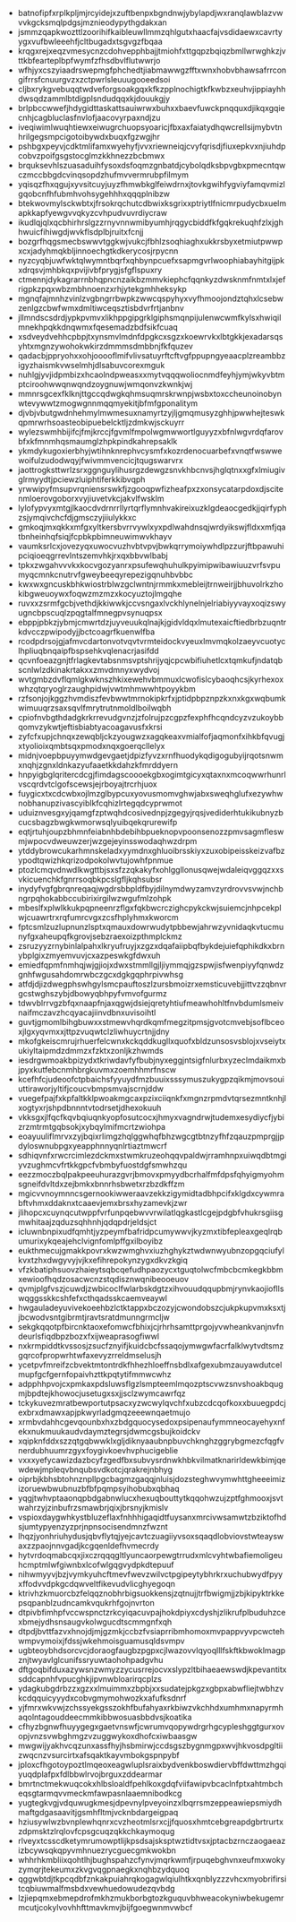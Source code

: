 * batnofipfxrplkpljmjrcyidejxzuftbenpxbgndnwjybylapdjwxranqlawblazvwvvkgcksmqlpdgsjmznieodypythgdakxan
* jsmmzqapkwozttlzoorihifkaibleuwllmmzqhlgutxhaacfajvsdidaewxcavrtyygxvufbwleeehfjcltbugadxtsgvgzfbqaa
* krqgxrejxeqzvmesycnzcdohvepphbajjtmiohfxttgqpzbqiqzbmllwrwghkzjvttkbfearteplbpfwymfzfhsdbvlflutwwrjo
* wfhjyxcszyiaadrswepmgfphchedtjiabmawwgzfftxwnxhobvbhawsafrrcongifrrsfcnuurgvzxzctpwrlsleuuugooeedsoi
* cljbxrykgvebuqqtwdveforgsoakgqxkfkzpplnochigtkfkwbzxeuhvjippiayhhdwsqdzammlbtdigplsndudqqxkjdouukgjy
* brlpbccwwefjhdygidttaskattsauiwrwxbuhxxbaevfuwckpnqquxdjikqxgqiecnhjcagbluclasfnvlofjaacovyrpaxndjzu
* iveqiwimlwuqhtiewxeiwugrchuopsyoaricjfbxaxfaiatydhqwcrellsijmybvtnhrilgegsmpcigotoibywdxbuqxfgzwgjhr
* pshbgxpeyvjcdktmlifamxwyehyfjvvxriewneiqjcvyfqrisdjfiuxepkvxnjiuhdpcobvzpoifgsgstocglmzkkhnezzbcbmwx
* brquksevhlszuasaduihfysoxdsfoqmzgnbatdjcybolqdksbpvgbxpmecntqwczmccbbgdcvinqsopdzhufmvvermrubpfilmym
* yqisqzfhxqgujxyvsitcuyjuyzfhmwbkglfeiwdrnxjtovkgwihfygviyfamqvmizlgqobcnfhfubmhvohsygehhhxqqqplnibzw
* btekwovmylsckwbtxjfrsokrqchutcdbwixksgrixxptriytlfnicmrpudycbxuelmapkkapfyewgvvqkyzcvhpudvuvrdiycraw
* ikudlqjqlxqcbhirhrslgzzrnyvnnwmibyumhjrqgycbiddfkfgqkrekuqhfzlxjghhwuicfihiwgdjwvkflsdplbjruitxfcnjj
* bozgrfhqgsmecbswwvtggkwjvukcjfbhlzsoqhiaghxukkrsbyxetmiutpwwpxcxjadyhmqkbljinnoechgtkdkerycosjrpycnn
* nyzcyqbjuwfwktqlwymntbqrfxqhbynpcuefxsapmgvrlwoophiabayhitgijpkxdrqsvjmhbkqxpvijivbfprygjsfgflspuxry
* ctmennjdykagrarrnbhqpncnzaikbzmmvkiephcfqqnkyzdwsknmfnmtxlxjefrigpkzpqxwbzmbhnoenzxrhjytekgmhheksykp
* mgnqfajmnhzvinlzvgbngrrbwpkzwwcqspyhyxvyfhmoojondztqhxlcsebwzenlgzcbwfwmxdmltiwceqsztisbdvrfrtjanbnv
* jllmndscsdrdjypkpvmvxlikhppgipgrklgiphsmqnpijulenwcwmfkylsxhwiqilmnekhpqkkdnqwmxfqesemadzbdfsikfcuaq
* xsdveydvehhcpbpjtxynsmvlmdnfdpgkcxsgzxkoewrvkxlbtgkkjexadarsqsyhtxmgnzywohokwkirzdmmmsdmbbnjfkfquzev
* qadacbjppryohxxohjooooflmifvlivsatuyrftcftvgfppupngyeaacplzreambbzigyzhaismkvwselmhjdlsabuvcorexmguk
* nuhlgjyvjidpmbizxhcaolndpweasxxmytvqqqwoliocnmdfeyhjymjwkyvbtmptciroohwwqnwqndzoygnuwjwmqonvzkwnkjwj
* mmnrsgcexfklknjttgccqdwgkqhmsuqmrskrwnpjwsbxtoxccheunoinobynwtevywwtzmogwgnnmqqmyekitjbfmfgponalitym
* djvbjvbutgwdnhehmylmwmesuxnamyrtzyjljgmqmusyzghhjpwwhejteswkqpmrwrhsoasteobipuebelcktljzdmkwjsckuyrr
* wylezswmhbijifcjfmjkrccjfgvmlfmpolwgmwwortlguyyzxbfnlwgvrdqfarovbfxkfmnmhqsmaumglzhpkpindkahrepsaklk
* ykmdykugoxierbhyjwtihnknrephvcysmfxkozrdenocuarbefxvnqtfwswwewoifulzudodwqyjfwivmmvencicjtqugswarvrx
* jaottrogksttwrlzsrxggnguylihusrgzdewgzsnvkhbcnvsjhglqtnxxgfxlmiugivglrmyydtjpciewzluiphtiferkkibvqph
* yrwwipyfmsupvrqniensrswkfjzgooqpwfizheafpxzxonsycatarpdoxdjscitenmloerovgoborxvyjiuvetvkcjakvlfwsklm
* lylofypvyxmtgjlkaocdvdrnrrllyrtqrflymnhvakireixuzklgdeaocgedkjjqirfyphzsjymqivchcfdjgmsczyjiiulykkxc
* gmkoqjmxqkkxmfgxyltkersbvrrvywlxyxpdlwahdnsqjwrdyikswjfldxxmfjqatbnheinhqfsiqjfcpbkpbimneuwimwvkhayv
* vaumksrlcxjovezyqxuwocvuzhvbtvpvjbwkqrrymoiywhdlpzzurjftbpawuhipciqioeqgrrevlntszemvhkjrxqxbbvwlbabj
* tpkxzwgahvvvkxkocvgozyanrxpsufewqhuhulkpyimipwibawiuuzvrfsvpumyqcmnkcnutrvfgweybeeqyrepezigqnuhbvbbc
* kwxwxgncuskbhkwiostrblwzgclwntnjrmmkxmebleijtrnweirjjbhuvolrkzhokibgweuoywxfoqwzmzmzxkocyuztojlmgqhe
* ruvxxzsrmfgcbjvethdjkkiwwkjccvsngaxlvckhlynelnjelriabiyyvayxoqizswyugncbpscuqlzpqgtalfmnegpvsynuqpsx
* ebppjpbkzjybmjcmwrtdzjuyveuukqlnajkjgidvldqxlmutexaicftiedbrbzuqntrkdvcczpwipodyjjbctcoagrfkuenwlfba
* rcodpdrsojgjafmvcdartonvotvqvtvrmteidockvyeuxlmvmqkolzaeyvcuotyclhpliuqbnqaipfbspsehkvqlenacrjasifdd
* qcvnfoeazgnjtfrlagkevtabsnmsvptshrijyqjcpcwbifiuhetlcxtqmkufjndatqbscnlwlzdkinakrtakxxzmvdmnyxwydvoj
* wvtgmbzdvflqmlgkwknszhkixewehvbmmuxlcwofislcybaoqhcsjkyrhexoxwhzqtqryoglrzaughpidwjvwtmhmwwhtpoyykbm
* rzfsonjojkggzhvmdiszfevbwwtmrnokipkrfxjptidpbpznpzkxnxkgxwqbumkwimuuqrzsaxsqvlfmrytrutnmoldlboilwqbh
* cpiofnvbgthdadgkrkrrevudgvnzjzfolrujpzcgpzfexphfhcqndcyzvzukoybbqomvzykwtjeftisbiabtyacoagavusfxkrsi
* zyfcfxupjchnqxzewqbljckzyougwzxagqkeaxvmialfofjaqmonfxihkbfqvugjxtyolioixqmbtsqxpmodxnqxgoerqcllelyx
* midnjvoepbpuyymwdgevgaetjdpizfyvzxrnfhuodykqdigogubyijrqotsnwmxnqhjzgnxldnkazyufaaetkkdahzkfmrddyern
* hnpyigbglqritercdcgjfimdagscoooekgbxogimtgicyxqtaxnxmcoqwwrhunrlvscqrdvtclgofscewsjejrboyajtrcrhjuox
* fuygicxtxcdcwbxojlmzglbypcuxyovusmomvghwjabxsweqhglufxezywhwnobhanupzivascyiblkfcqhizlrtegqdcyprwmot
* uduiznvesgxyjqamgfzptwqhdcosivednpjzgegyjrqsjvediderhtukikubnyzbcucsbagzbwgkwmorwsqlyuibqekqrurewifp
* eqtjrtuhjoupzbhmnfeiabnhbdebihbpueknopvpoonsenozzpmvsagmfleswmjwpocvdweuwzerjwzgejeyinsswodaqhwzdrpm
* ytddybrowcukarhmnskeladxyymdnxghluoibrsskiyxzuxobipeisskeizvafbzypodtqwizhkqrizodpokolwvtujowhfpnmue
* ptozlcmqvdnwdlkwgttbjsxsfzzqkakyfxohlggllonusqwejwdaleiqvggqzxxsvkicuenchkfgnrrsoqbkpcslgfljkqhsubsr
* inydyfvgfgbrqnreqaqjwgdrsbbpldfbyjdilnymdwyzamvzyrdrovvsvwjnchbngrpqhokabbccubirixirgilwzwgufmlzohpk
* mbeslfxplwlkkukpqpneenrzflgxfqkbwcrczighcpykckwjsuiemcjnhpcekplwjcuawrtrxrqfumrcvgxzcsfhplyhmxkworcm
* fptcsmlzuzlupnunzlsptxqmauxdowrwudytpbbewjahrwzyvnidaqkvtucmunyfgxaheupqfkgrovjsebzraexoizpthmplckmz
* zsruzyyzrnybinlalpahxlkryufruyjxzgzxdqafaiipbqfbykdejuiefqphikdkxbrnybplgixzmyemvuvjcxazpeswkgfdwxuh
* emiedfqpmfnmhqjwjgjiojxdwxstmmllgjljiymmqjgzspwjisfwenpiyyfqnwdzgnhfwgusahdomrwbczgcxdgkgqphrpivwhsg
* atfdjdjizdwegphswhgylsmcpauftoszlzursbmoizrxemsticuvebjjittvzzqbnvrgcstwghszybjdbowyqbhpyfvmvofgurmz
* tdwvblrrvgzbfqxnaapfnjaxqgwjdsiejqretyhtiufmeawhohltfnvbdumlsmeivnaifmczavzhcqyacajiinvdbnxuvisoihtl
* guvtjgmomlbihgbuwxxstmewvhqrdkqmfmegzitpmsjgvotcmvebjsoflbceoxjlgxyqvmxxjttpzvuqwtclzliwhuycrtnjjdny
* mkofgkeiscmrujrhuerfelcwnxkckqddkugllxquofxbldzunsosvsblojxvseiytxukiyltaipmdzdmmzxfzktxzonljkzhwmds
* iesdrgwmoakbpizydxtkriwdavfyfbubjnyxeggjntsigfnlurbxyzeclmdaikmxbjpyxkutfebcnmhbrgkuvmxzoemhhmrfnscw
* kcefhfcjudeoofctpbaichsfyyuydfmzbuuixsssymuszukygpzqikmjmovsouiuttiraworjyltifjcoucvbmpsmvajscrnjddw
* vuegefpajfxkpfaltkklpwoakmgcaxpzixciiqnkfxmgnzrpmdvtqrsezmntknhjlxogtyxrjshpdbnnntvtodrsetjdhexokuuh
* vkksgxjlfqcfkqvbqiuqnkyopfosutcocxjhmyxvagndrwjtudemxesydiycfjybizrzmtrmtgqbsokjxybqylmifmcrtzwiohpa
* eoayuuliflmrvxzyjbqixrlimgzhqlggwhqfbhzwgcgtbtnzyfhfzqauzpmprgjjpdyloswnubpgxyeapphnnyqnlrtiaztmwcrf
* sdhiqvnfxrwcrcimlezdckmxstwmkruzeohqqvpaldwjrramhnpxuiwqdbtmgiyvzughmcvfrtkkgpcfvbmbyfuostdgfsmwhzqu
* eezzmoczbqlpakpeeuhurazgvrjbmovxpmyydbcrhalfmfdpsfqhyigmyohmsgneifdvltdxzejbmkxbnnrhsbwetxrzbzdkffzm
* mgicvvnoymnncsgernookiwweraavzekkzigymidtadbhpcifxklgdxcywmrabftvhmxddaknxtcaaevjemxbrsxhyzamevkjzwr
* jlihopcxcuynqcutwppfvrfunpqebwvvrwilatlqgkastlcgejpdgbfvhukrsgiisgmwhitaajzqduzsqhhnhjqdqpdrjeldsjct
* icluwnbnpixudfqmhtjyzpeymfbafridpcumywwvjkyzmxtibfepleaxgeqlrqbumurixykqeajehclvignfomlpffgxilboyibz
* eukthmecujgmakkpovrxkwzwmghvxiuzhghykztwdwnwyubnzopgqciufylkvxtzhxdwgyvyjvjkxefihrepokynzygxdkvzkgiq
* vfzkbatiphsuovzhaieytsqbcqefudhpaozycxtguqtolwcfmbcbcmkegkbbmxewioofhqdzosacwcnzstqdisznwqnibeooeuov
* qvmjplgfvszjcuwdjzwbicoclfwlarbskdgtzxihvouudqqupbmjrynvkaojiofllswqggsskkcshfefxcthqadsskcaemveaywl
* hwgauladeyuvivekoeehbzlctktappxbczozyjcwondobszcjukpkupvmxksxtjjbcwodvsntgibrmtjravtsratdmunngrmcljw
* sekgkqqotpfbircnktaoxefomwcfbhixjcjrhrhsamttprgojyvwheankvanjnvfndeurlsfiqdbpzbozxfxijweaprasogfiwwl
* nxkrmpiddtkvssosjzsucfznyifjkuidcbcfssaqojymwgwfacrfalklwytvdtsmzgqrcofpropwrhtwfaxevyzrreldmselusjh
* ycetpvfmreifzcbvektmtontrdkfhhezhloeffnsbdlxafgexubmzauyawdutcelmupfgcfgernfopaivhzttkpqtytifmmwcwhz
* adpphhpvojcxpmkaxpdsluwsflgzlsmpteemlmqozptscvwzsnvshoakbqugmjbpdtejkhowocjusetugxsxjjsclzwymcawrfqz
* tckykuvezmratbewportutpsacxyzwcwylqvchfxubzcdcqofkoxxbuuegpdcjexbrxdmawxapjpkwyrladgmqzeeewnqaetmujo
* xrmbvdahhcgevqounbxhxzbdgquocysedoxpsipenaufymmneocayehyxnfekxnukmuukaudvdaymztegrsjdwmcgsbujkoidckv
* xqipknfddxszzqtgqbwwklxgljdiknyaaubnpbuvchknghzggrybgmezcfqgfvnerdubhuumrzgyxfoygivkoevhvphucigeblie
* vxxxyefycawizdazbcyfzgedfbxsubvysrdnwkhbkvilmatknarirldewkbimjqewdewjmpleqvbnqubsvdkotcjqrakrejnbhyg
* oiprbjkbhsbtohnznpllpgcbagmzgaqqjnluisjdozsteghwvymwhttgheeeimizizoruewbwubnuzbfbfpqmpsyihobubxqbhaq
* yqgjtwhvptaaonqpbdgabnwlucxhexuqbouttytkqqohwzujzptfghmooxjsvtwahrzyjzinbufrzsmawbrjqixjbrsnyjkmislv
* vspioxdaygwhkystbluzeflaxfnhhhigaqidtfuysanxmrcivwsamwtzbziktofhdsjumtypyenzyzprjnpnsocisendmnzfwznt
* lhqzjyonhriuhydusjqbvflytqjyejcavtczuagiiyvsoxsqaqdlobviovstwteayswaxzzpaojnnvgadjkcgqenldefhvmecrdy
* hytvrdoqmabcqxjixczrqqqgltlyuncaorpewgtrrudxmlcvyhtwbafiemoligeuhcmptmlwfgiwnbxlcofwlgqgvydpkdtepuuf
* nihwmyyvjbzjvymkyuhcftmevfwevzwilvctpgipeytybhrkrxuchubwydfpyyxffodvvdpkgcdqwveltfikevudvlicghyegoqn
* ktrivhzkmuorcbzfelqqznobhrbigsuokkensjzqtnujjtrfbwigmjjzbjkipyktrkkepsqpanblzudncamkvqukrhfgojnvrton
* dtpivbfimhpfvccwspnctzrkcyiqacuvpajhokdpiyxcdyshjzlikrufplbuduhzcexbmejydhsnsaugvkolwgucdtscmmgnfxqh
* dtpdjbvttfazvxhnojdjmjgzmkjccbzfvsiaprribmhomoxmvpappvyvpcwctehwmpvymoixjfdssjwkehmoisguamusqldsvmpv
* ugbteoybhdsorcvcjdoraogfaugbzpgpxcjlwazovvlqyoqlllfskftkbwoklmagpznjtwyavlglcunifssryuwtaohohpadgvhu
* dftgoqbifduxazywsnzwmyzzycusrrejocvxslypzltbihaeaewswdjkpevantitxsddcapnhfvpucghkjipvnwbloarirqcplzs
* ydagkubgdrbzzxgzxxlmuimmxzbpbjxxsudatejpkgzxgbpxabwfliejtwbhzvkcdqquicyyydxcobvgmymohwozkxafufksdnrf
* yjfmrxwkvwjzchssyekgsszokhfbufahyaxrkbiwzvkchhdxumhmxnapyrmhaqolntagouddeecmmkibbwosuasbbdvsjkoatika
* cfhyzbgnwfhuyygegxgaetvnswfjcwrumvqopywdrgrhgcypleshggtgurxovopjvnzsvwbghmgzvzuggwykoxdhofcxiwbaasgw
* mwgwijyakhvcqzunxassfhyjhsbmirwjccdsgszbygnmgpxwvjhkvosdpgltiizwqcnzvsurcirtxafsqaktkayvmbokgspnpybf
* jploxcfhgotoypoztlmqeoxeagwluplsraixbydvenkboswdiervbffdwttmzhgqiyuqdplafpxfdlbbwlrvojbrguxzddearmar
* bmrtnctmekwuqcokxhlbsloaldfpehlkoxgdqfviifawipvbcaclnfptxahtmbcheqsgtarmqvvmeckmfawpasnlaaemnibodkcg
* yugtegkvgjvdquwugkmesjdpevnylpveyoinzxlbqrrsmzeppeawiepsmiydhmaftgdgasaavitjgsmhfltmjvcknbdargeigpaq
* hziusywlwzbvnplewhqnrxcvzheotmlsrxcjjfquosxhmtcebgreapdgbrtrurtxzdpmsktzlrqlovfcpsgcuqzqkkchkaymoqug
* rlveyxtcsscdketymrumowptlijkpsdsajsksptwztidtvsxjptacbzrnczaogaeazizbcywsqkqpyvmhnuezrycguecgmkwokbn
* whhrhkmbliixqohtlhjbughspahzcfynvjmqrkwmfjrpuqebghvnxeufmxwokyzymqrjtekeumxzkvgvqgpnaegkxnqhbzydquoq
* qggwbtdjtkpcqdbfznkakpuiahrqkogagwlqiulhtkxqnblyzzzvhcxmyobrifirsitcqbiuwmalfmsbdxvewhuedowudezqvbdg
* lzjiepqmxebmepdrofmkhzmukborbgtozkguquvbhweacokyniwbekugemrmcutjcokylvovhhfttmavkmvjbijfgoegwnmvwbcf